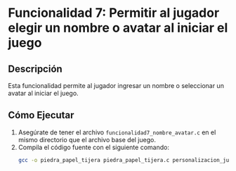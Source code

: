 # Funcionalidad 7: Permitir al jugador elegir un nombre o avatar al iniciar el juego

## Descripción
Esta funcionalidad permite al jugador ingresar un nombre o seleccionar un avatar al iniciar el juego.

## Cómo Ejecutar
1. Asegúrate de tener el archivo `funcionalidad7_nombre_avatar.c` en el mismo directorio que el archivo base del juego.
2. Compila el código fuente con el siguiente comando:
   ```bash
   gcc -o piedra_papel_tijera piedra_papel_tijera.c personalizacion_jugador.c
